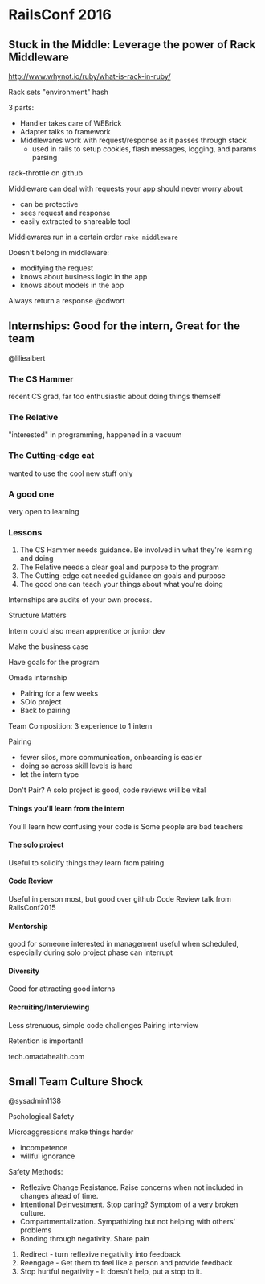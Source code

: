 # RailsConf 2016

## Stuck in the Middle: Leverage the power of Rack Middleware

http://www.whynot.io/ruby/what-is-rack-in-ruby/

Rack sets "environment" hash

3 parts:
- Handler takes care of WEBrick
- Adapter talks to framework
- Middlewares work with request/response as it passes through stack
    + used in rails to setup cookies, flash messages, logging, and params parsing

rack-throttle on github

Middleware can deal with requests your app should never worry about
- can be protective
- sees request and response
- easily extracted to shareable tool

Middlewares run in a certain order
`rake middleware`

Doesn't belong in middleware:
- modifying the request
- knows about business logic in the app
- knows about models in the app

Always return a response
@cdwort

## Internships: Good for the intern, Great for the team
@liliealbert

### The CS Hammer
recent CS grad, far too enthusiastic about doing things themself

### The Relative
"interested" in programming, happened in a vacuum

### The Cutting-edge cat
wanted to use the cool new stuff only

### A good one
very open to learning

### Lessons
1. The CS Hammer needs guidance.  Be involved in what they're learning and doing
2. The Relative needs a clear goal and purpose to the program
3. The Cutting-edge cat needed guidance on goals and purpose
4. The good one can teach your things about what you're doing

Internships are audits of your own process.

Structure Matters

Intern could also mean apprentice or junior dev

Make the business case

Have goals for the program

Omada internship
- Pairing for a few weeks
- SOlo project
- Back to pairing

Team Composition: 3 experience to 1 intern

Pairing
- fewer silos, more communication, onboarding is easier
- doing so across skill levels is hard
- let the intern type

Don't Pair?  A solo project is good, code reviews will be vital

#### Things you'll learn from the intern
You'll learn how confusing your code is
Some people are bad teachers

#### The solo project
Useful to solidify things they learn from pairing

#### Code Review
Useful in person most, but good over github
Code Review talk from RailsConf2015

#### Mentorship
good for someone interested in management
useful when scheduled, especially during solo project phase
    can interrupt

#### Diversity
Good for attracting good interns

#### Recruiting/Interviewing
Less strenuous, simple code challenges
Pairing interview

Retention is important!

tech.omadahealth.com

## Small Team Culture Shock
@sysadmin1138

Pschological Safety

Microaggressions make things harder
- incompetence
- willful ignorance

Safety Methods:
- Reflexive Change Resistance.  Raise concerns when not included in changes ahead of time.
- Intentional Deinvestment. Stop caring? Symptom of a very broken culture.
- Compartmentalization.  Sympathizing but not helping with others' problems
- Bonding through negativity. Share pain

1. Redirect - turn reflexive negativity into feedback
2. Reengage - Get them to feel like a person and provide feedback
3. Stop hurtful negativity - It doesn't help, put a stop to it.



